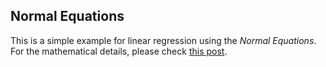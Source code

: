 ## Normal Equations

This is a simple example for linear regression using the *Normal Equations*. For the mathematical details, please check [this post](http://yueyublog.com/posts/normal-equations).
